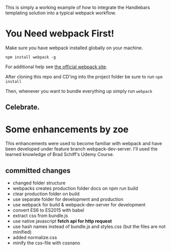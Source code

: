 This is simply a working example of how to integrate the Handlebars templating solution into a typical webpack workflow.

# You Need webpack First!

Make sure you have webpack installed globally on your machine.

`npm install webpack -g`

For additional help see [the official webpack site](https://webpack.github.io/).

After cloning this repo and CD'ing into the project folder be sure to run `npm install`

Then, whenever you want to bundle everything up simply run `webpack`

## Celebrate.

# Some enhancements by zoe

This enhancements were used to become familiar with webpack and have been developed under feature branch webpack-dev-server. I'll used the learned knowledge of Brad Schiff's Udemy Course.

## committed changes

- changed folder structure
- webpacks creates production folder docs on npm run build
- clear production folder on build
- use separate folder for development and production
- use webpack for build & webpack-dev-server for development
- convert ES6 to ES2015 with babel
- extract css from bundle.js
- use native javascript **fetch api for http request**
- use hash names instead of bundle.js and styles.css (but the files are not minified)
- added normalize.css
- minify the css-file with cssnano
